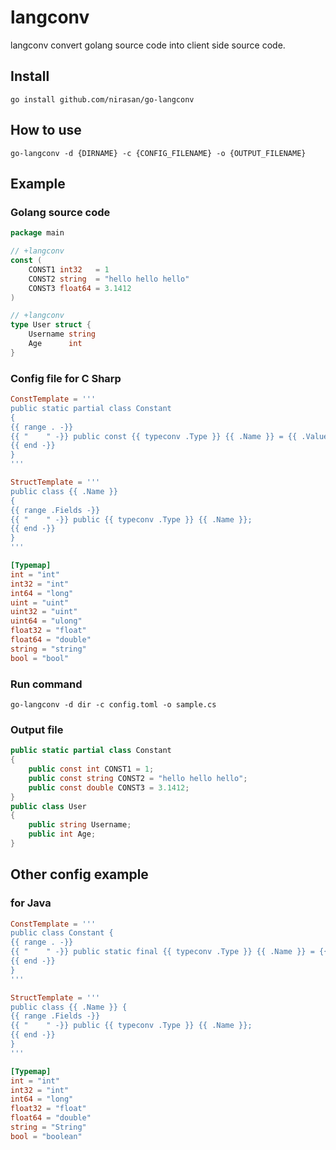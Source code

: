 # langconv

langconv convert golang source code into client side source code.

## Install

```
go install github.com/nirasan/go-langconv
```

## How to use

```
go-langconv -d {DIRNAME} -c {CONFIG_FILENAME} -o {OUTPUT_FILENAME}
```

## Example

### Golang source code

```go
package main

// +langconv
const (
	CONST1 int32   = 1
	CONST2 string  = "hello hello hello"
	CONST3 float64 = 3.1412
)

// +langconv
type User struct {
	Username string
	Age      int
}
```

### Config file for C Sharp

```toml
ConstTemplate = '''
public static partial class Constant
{
{{ range . -}}
{{ "    " -}} public const {{ typeconv .Type }} {{ .Name }} = {{ .Value }};
{{ end -}}
}
'''

StructTemplate = '''
public class {{ .Name }}
{
{{ range .Fields -}}
{{ "    " -}} public {{ typeconv .Type }} {{ .Name }};
{{ end -}}
}
'''

[Typemap]
int = "int"
int32 = "int"
int64 = "long"
uint = "uint"
uint32 = "uint"
uint64 = "ulong"
float32 = "float"
float64 = "double"
string = "string"
bool = "bool"
```

### Run command

```
go-langconv -d dir -c config.toml -o sample.cs
```

### Output file

```cs
public static partial class Constant
{
    public const int CONST1 = 1;
    public const string CONST2 = "hello hello hello";
    public const double CONST3 = 3.1412;
}
public class User
{
    public string Username;
    public int Age;
}
```

## Other config example

### for Java

```toml
ConstTemplate = '''
public class Constant {
{{ range . -}}
{{ "    " -}} public static final {{ typeconv .Type }} {{ .Name }} = {{ .Value }};
{{ end -}}
}
'''

StructTemplate = '''
public class {{ .Name }} {
{{ range .Fields -}}
{{ "    " -}} public {{ typeconv .Type }} {{ .Name }};
{{ end -}}
}
'''

[Typemap]
int = "int"
int32 = "int"
int64 = "long"
float32 = "float"
float64 = "double"
string = "String"
bool = "boolean"
```
